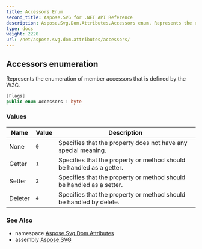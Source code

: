 ```yaml
---
title: Accessors Enum
second_title: Aspose.SVG for .NET API Reference
description: Aspose.Svg.Dom.Attributes.Accessors enum. Represents the enumeration of member accessors that is defined by the W3C
type: docs
weight: 2220
url: /net/aspose.svg.dom.attributes/accessors/
---
```

## Accessors enumeration

Represents the enumeration of member accessors that is defined by the W3C.

```csharp
[Flags]
public enum Accessors : byte
```

### Values

| Name | Value | Description |
| --- | --- | --- |
| None | `0` | Specifies that the property does not have any special meaning. |
| Getter | `1` | Specifies that the property or method should be handled as a getter. |
| Setter | `2` | Specifies that the property or method should be handled as a setter. |
| Deleter | `4` | Specifies that the property or method should be handled by delete. |

### See Also

* namespace [Aspose.Svg.Dom.Attributes](../../aspose.svg.dom.attributes/)
* assembly [Aspose.SVG](../../)
